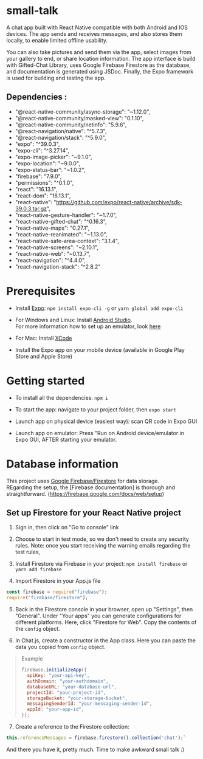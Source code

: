 # small-talk

A chat app built with React Native compatible with both Android and IOS devices. The app sends and receives messages, and also stores them locally, to enable limited offline usability.

You can also take pictures and send them via the app, select images from your gallery to end, or share location information. The app interface is build with Gifted-Chat Library, uses Google Firebase Firestore as the database, and documentation is generated using JSDoc. Finally, the Expo framework is used for building and testing the app.

## Dependencies :

- "@react-native-community/async-storage": "~1.12.0",
- "@react-native-community/masked-view": "0.1.10",
- "@react-native-community/netinfo": "5.9.6",
- "@react-navigation/native": "^5.7.3",
- "@react-navigation/stack": "^5.9.0",
- "expo": "^39.0.3",
- "expo-cli": "^3.27.14",
- "expo-image-picker": "~9.1.0",
- "expo-location": "~9.0.0",
- "expo-status-bar": "~1.0.2",
- "firebase": "7.9.0",
- "permissions": "^0.1.0",
- "react": "16.13.1",
- "react-dom": "16.13.1",
- "react-native": "https://github.com/expo/react-native/archive/sdk-39.0.3.tar.gz",
- "react-native-gesture-handler": "~1.7.0",
- "react-native-gifted-chat": "^0.16.3",
- "react-native-maps": "0.27.1",
- "react-native-reanimated": "~1.13.0",
- "react-native-safe-area-context": "3.1.4",
- "react-native-screens": "~2.10.1",
- "react-native-web": "~0.13.7",
- "react-navigation": "^4.4.0",
- "react-navigation-stack": "^2.8.2"

# Prerequisites

- Install [Expo](https://expo.io/): `npm install expo-cli -g` or `yarn global add expo-cli`

- For Windows and Linux: Install [Android Studio](https://developer.android.com/studio).<br>
  For more information how to set up an emulator, look [here](https://docs.expo.io/versions/latest/workflow/android-studio-emulator/)

- For Mac: Install [XCode](https://developer.apple.com/xcode/)

- Install the Expo app on your mobile device (available in Google Play Store and Apple Store)

# Getting started

- To install all the dependencies: `npm i`

- To start the app: navigate to your project folder, then `expo start`

- Launch app on physical device (easiest way): scan QR code in Expo GUI

- Launch app on emulator: Press "Run on Android device/emulator in Expo GUI, AFTER starting your emulator.

# Database information

This project uses [Google Firebase/Firestore](https://firebase.google.com/) for data storage.<br>
REgarding the setup, the [Firebase documentation] is thorough and straightforward. (https://firebase.google.com/docs/web/setup)

## Set up Firestore for your React Native project

1. Sign in, then click on "Go to console" link

2. Choose to start in test mode, so we don't need to create any security rules. Note: once you start receiving the warning emails regarding the test rules, 

3. Install Firestore via Firebase in your project: `npm install firebase` or `yarn add firebase`

4. Import Firestore in your App.js file

```javascript
const firebase = require("firebase");
require("firebase/firestore");
```

5. Back in the Firestore console in your browser, open up "Settings", then "General". Under "Your apps" you can generate configurations for different platforms. Here, click "Firestore for Web". Copy the contents of the `config` object.

6. In Chat.js, create a constructor in the App class. Here you can paste the data you copied from `config` object.

> Example
>
> ```javascript
> firebase.initializeApp({
>   apiKey: "your-api-key",
>   authDomain: "your-authdomain",
>   databaseURL: "your-database-url",
>   projectId: "your-project-id",
>   storageBucket: "your-storage-bucket",
>   messagingSenderId: "your-messaging-sender-id",
>   appId: "your-app-id",
> });
> ```

7. Create a reference to the Firestore collection:

```javascript
this.referenceMessages = firebase.firestore().collection('chat');`
```

And there you have it, pretty much. Time to make awkward small talk :)
